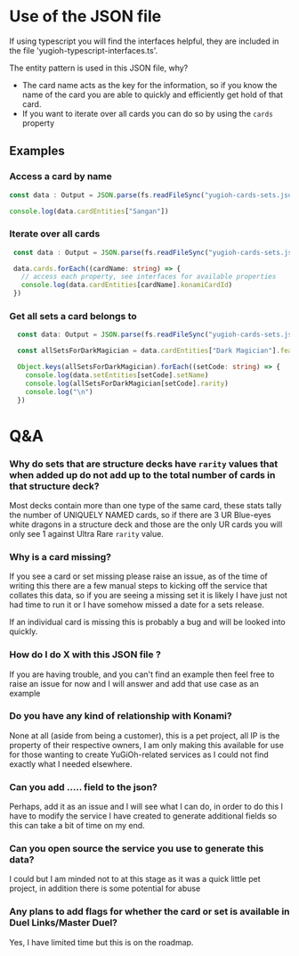 # Use of the JSON file

If using typescript you will find the interfaces helpful, they are included in the file 'yugioh-typescript-interfaces.ts'.

The entity pattern is used in this JSON file, why?

- The card name acts as the key for the information, so if you know the name of the card you are able to quickly and efficiently get hold of that card.
- If you want to iterate over all cards you can do so by using the ```cards``` property

## Examples

### Access a card by name
```typescript
const data : Output = JSON.parse(fs.readFileSync("yugioh-cards-sets.json", {encoding: "utf8"}));

console.log(data.cardEntities["Sangan"])
```

### Iterate over all cards

```typescript
 const data : Output = JSON.parse(fs.readFileSync("yugioh-cards-sets.json", {encoding: "utf8"}));

 data.cards.forEach((cardName: string) => {
   // access each property, see interfaces for available properties
   console.log(data.cardEntities[cardName].konamiCardId)
 })
```

### Get all sets a card belongs to
```typescript
  const data: Output = JSON.parse(fs.readFileSync("yugioh-cards-sets.json", {encoding: "utf8"}));

  const allSetsForDarkMagician = data.cardEntities["Dark Magician"].featuredInSets;

  Object.keys(allSetsForDarkMagician).forEach((setCode: string) => {
    console.log(data.setEntities[setCode].setName)
    console.log(allSetsForDarkMagician[setCode].rarity)
    console.log("\n")
  })
```

# Q&A

### Why do sets that are structure decks have ```rarity``` values that when added up do not add up to the total number of cards in that structure deck?
Most decks contain more than one type of the same card, these stats tally the number of UNIQUELY NAMED cards,
so if there are 3 UR Blue-eyes white dragons in a structure deck and those are the only UR cards you will only see
1 against Ultra Rare ``rarity`` value.

### Why is a card missing?
If you see a card or set missing please raise an issue, as of the time of writing this there are a few manual steps to 
kicking off the service that collates this data, so if you are seeing a missing set it is likely I have just not
had time to run it or I have somehow missed a date for a sets release.

If an individual card is missing this is probably a bug and will be looked into quickly.

### How do I do X with this JSON file ?
If you are having trouble, and you can't find an example then feel free to raise an issue for now and I will answer and add that use case as an example

### Do you have any kind of relationship with Konami?
None at all (aside from being a customer), this is a pet project, all IP is the property of their respective owners, I am only making this available for use for those wanting to create YuGiOh-related
services as I could not find exactly what I needed elsewhere.

### Can you add ..... field to the json?
Perhaps, add it as an issue and I will see what I can do, in order to do this I have to modify the service I have created to generate additional fields so this can take a bit
of time on my end.

### Can you open source the service you use to generate this data?
I could but I am minded not to at this stage as it was a quick little pet project, in addition there is some potential for abuse

### Any plans to add flags for whether the card or set is available in Duel Links/Master Duel?
Yes, I have limited time but this is on the roadmap.


